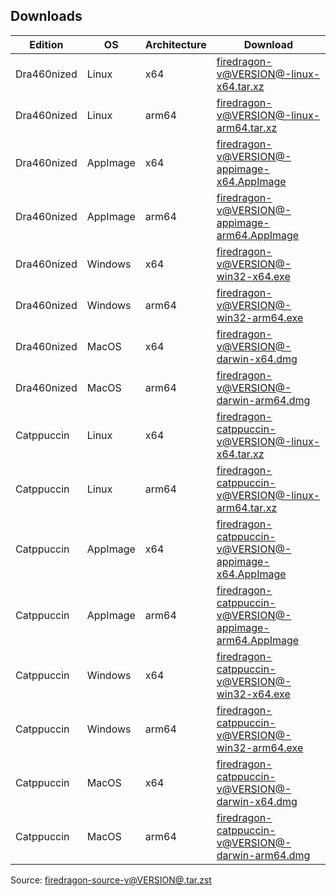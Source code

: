 ## Downloads

| Edition     | OS       | Architecture | Download                                                                                                                                                                                         |
|-------------|----------|--------------|--------------------------------------------------------------------------------------------------------------------------------------------------------------------------------------------------|
| Dra460nized | Linux    | x64          | [firedragon-v@VERSION@-linux-x64.tar.xz](https://gitlab.com/garuda-linux/firedragon/firedragon12/-/releases/@VERSION@/downloads/firedragon-linux-x64.tar.xz)                                     |
| Dra460nized | Linux    | arm64        | [firedragon-v@VERSION@-linux-arm64.tar.xz](https://gitlab.com/garuda-linux/firedragon/firedragon12/-/releases/@VERSION@/downloads/firedragon-linux-arm64.tar.xz)                                 |
| Dra460nized | AppImage | x64          | [firedragon-v@VERSION@-appimage-x64.AppImage](https://gitlab.com/garuda-linux/firedragon/firedragon12/-/releases/@VERSION@/downloads/firedragon-appimage-x64.AppImage)                           |
| Dra460nized | AppImage | arm64        | [firedragon-v@VERSION@-appimage-arm64.AppImage](https://gitlab.com/garuda-linux/firedragon/firedragon12/-/releases/@VERSION@/downloads/firedragon-appimage-arm64.AppImage)                       |
| Dra460nized | Windows  | x64          | [firedragon-v@VERSION@-win32-x64.exe](https://gitlab.com/garuda-linux/firedragon/firedragon12/-/releases/@VERSION@/downloads/firedragon-win32-x64.exe)                                           |
| Dra460nized | Windows  | arm64        | [firedragon-v@VERSION@-win32-arm64.exe](https://gitlab.com/garuda-linux/firedragon/firedragon12/-/releases/@VERSION@/downloads/firedragon-win32-arm64.exe)                                       |
| Dra460nized | MacOS    | x64          | [firedragon-v@VERSION@-darwin-x64.dmg](https://gitlab.com/garuda-linux/firedragon/firedragon12/-/releases/@VERSION@/downloads/firedragon-darwin-x64.dmg)                                         |
| Dra460nized | MacOS    | arm64        | [firedragon-v@VERSION@-darwin-arm64.dmg](https://gitlab.com/garuda-linux/firedragon/firedragon12/-/releases/@VERSION@/downloads/firedragon-darwin-arm64.dmg)                                     |
| Catppuccin  | Linux    | x64          | [firedragon-catppuccin-v@VERSION@-linux-x64.tar.xz](https://gitlab.com/garuda-linux/firedragon/firedragon12/-/releases/@VERSION@/downloads/firedragon-catppuccin-linux-x64.tar.xz)               |
| Catppuccin  | Linux    | arm64        | [firedragon-catppuccin-v@VERSION@-linux-arm64.tar.xz](https://gitlab.com/garuda-linux/firedragon/firedragon12/-/releases/@VERSION@/downloads/firedragon-catppuccin-linux-arm64.tar.xz)           |
| Catppuccin  | AppImage | x64          | [firedragon-catppuccin-v@VERSION@-appimage-x64.AppImage](https://gitlab.com/garuda-linux/firedragon/firedragon12/-/releases/@VERSION@/downloads/firedragon-catppuccin-appimage-x64.AppImage)     |
| Catppuccin  | AppImage | arm64        | [firedragon-catppuccin-v@VERSION@-appimage-arm64.AppImage](https://gitlab.com/garuda-linux/firedragon/firedragon12/-/releases/@VERSION@/downloads/firedragon-catppuccin-appimage-arm64.AppImage) |
| Catppuccin  | Windows  | x64          | [firedragon-catppuccin-v@VERSION@-win32-x64.exe](https://gitlab.com/garuda-linux/firedragon/firedragon12/-/releases/@VERSION@/downloads/firedragon-catppuccin-win32-x64.exe)                     |
| Catppuccin  | Windows  | arm64        | [firedragon-catppuccin-v@VERSION@-win32-arm64.exe](https://gitlab.com/garuda-linux/firedragon/firedragon12/-/releases/@VERSION@/downloads/firedragon-catppuccin-win32-arm64.exe)                 |
| Catppuccin  | MacOS    | x64          | [firedragon-catppuccin-v@VERSION@-darwin-x64.dmg](https://gitlab.com/garuda-linux/firedragon/firedragon12/-/releases/@VERSION@/downloads/firedragon-catppuccin-darwin-x64.dmg)                   |
| Catppuccin  | MacOS    | arm64        | [firedragon-catppuccin-v@VERSION@-darwin-arm64.dmg](https://gitlab.com/garuda-linux/firedragon/firedragon12/-/releases/@VERSION@/downloads/firedragon-catppuccin-darwin-arm64.dmg)               |

Source: [firedragon-source-v@VERSION@.tar.zst](https://gitlab.com/garuda-linux/firedragon/firedragon12/-/releases/@VERSION@/downloads/firedragon-source.tar.zst)
